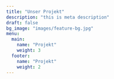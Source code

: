 ```yaml
---
title: "Unser Projekt"
description: "this is meta description"
draft: false
bg_image: "images/feature-bg.jpg"
menu:
  main:
    name: "Projekt"
    weight: 3
  footer:
    name: "Projekt"
    weight: 2
---
```

